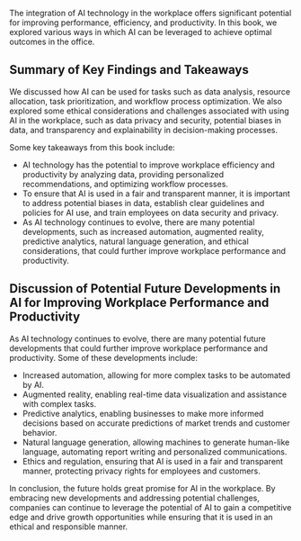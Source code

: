 
The integration of AI technology in the workplace offers significant potential for improving performance, efficiency, and productivity. In this book, we explored various ways in which AI can be leveraged to achieve optimal outcomes in the office.

Summary of Key Findings and Takeaways
-------------------------------------

We discussed how AI can be used for tasks such as data analysis, resource allocation, task prioritization, and workflow process optimization. We also explored some ethical considerations and challenges associated with using AI in the workplace, such as data privacy and security, potential biases in data, and transparency and explainability in decision-making processes.

Some key takeaways from this book include:

* AI technology has the potential to improve workplace efficiency and productivity by analyzing data, providing personalized recommendations, and optimizing workflow processes.
* To ensure that AI is used in a fair and transparent manner, it is important to address potential biases in data, establish clear guidelines and policies for AI use, and train employees on data security and privacy.
* As AI technology continues to evolve, there are many potential developments, such as increased automation, augmented reality, predictive analytics, natural language generation, and ethical considerations, that could further improve workplace performance and productivity.

Discussion of Potential Future Developments in AI for Improving Workplace Performance and Productivity
------------------------------------------------------------------------------------------------------

As AI technology continues to evolve, there are many potential future developments that could further improve workplace performance and productivity. Some of these developments include:

* Increased automation, allowing for more complex tasks to be automated by AI.
* Augmented reality, enabling real-time data visualization and assistance with complex tasks.
* Predictive analytics, enabling businesses to make more informed decisions based on accurate predictions of market trends and customer behavior.
* Natural language generation, allowing machines to generate human-like language, automating report writing and personalized communications.
* Ethics and regulation, ensuring that AI is used in a fair and transparent manner, protecting privacy rights for employees and customers.

In conclusion, the future holds great promise for AI in the workplace. By embracing new developments and addressing potential challenges, companies can continue to leverage the potential of AI to gain a competitive edge and drive growth opportunities while ensuring that it is used in an ethical and responsible manner.

